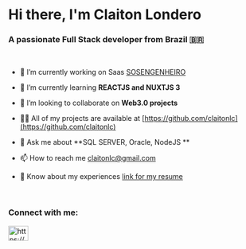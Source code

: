<h1 align="left">Hi there, I'm Claiton Londero</h1>
<h3 align="left">A passionate Full Stack developer from Brazil 🇧🇷</h3>
<br/>


- 🔭 I’m currently working on Saas [SOSENGENHEIRO](https://www.sosengenheiro.com.br/)

- 🌱 I’m currently learning **REACTJS and NUXTJS 3**

- 👯 I’m looking to collaborate on **Web3.0 projects**

- 👨‍💻 All of my projects are available at [https://github.com/claitonlc](https://github.com/claitonlc)

- 💬 Ask me about **SQL SERVER, Oracle,  NodeJS **

- 📫 How to reach me [claitonlc@gmail.com](claitonlc+github@gmail.com)

- 📄 Know about my experiences [link for my resume](https://www.linkedin.com/in/claiton-londero-7073a959/)

<br/>


<h3 align="left">Connect with me:</h3>
<p align="left">
<a href="https://www.linkedin.com/in/claiton-londero-7073a959/" target="blank"><img align="center" src="https://raw.githubusercontent.com/rahuldkjain/github-profile-readme-generator/master/src/images/icons/Social/linked-in-alt.svg" alt="https://www.linkedin.com/in/claiton-londero-7073a959/" height="30" width="40" /></a>
</p>

